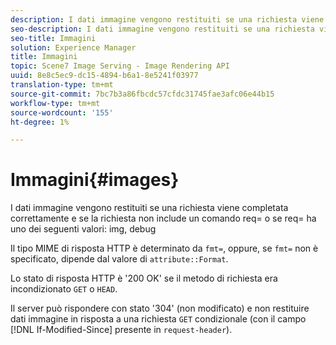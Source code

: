 ```yaml
---
description: I dati immagine vengono restituiti se una richiesta viene completata correttamente e se la richiesta non include un comando req=, oppure se req= ha uno dei seguenti valori img, debug
seo-description: I dati immagine vengono restituiti se una richiesta viene completata correttamente e se la richiesta non include un comando req=, oppure se req= ha uno dei seguenti valori img, debug
seo-title: Immagini
solution: Experience Manager
title: Immagini
topic: Scene7 Image Serving - Image Rendering API
uuid: 8e8c5ec9-dc15-4894-b6a1-8e5241f03977
translation-type: tm+mt
source-git-commit: 7bc7b3a86fbcdc57cfdc31745fae3afc06e44b15
workflow-type: tm+mt
source-wordcount: '155'
ht-degree: 1%

---
```



# Immagini{#images}

I dati immagine vengono restituiti se una richiesta viene completata correttamente e se la richiesta non include un comando req= o se req= ha uno dei seguenti valori: img, debug

Il tipo MIME di risposta HTTP è determinato da `fmt=`, oppure, se `fmt=` non è specificato, dipende dal valore di `attribute::Format`.

Lo stato di risposta HTTP è &#39;200 OK&#39; se il metodo di richiesta era incondizionato `GET` o `HEAD`.

Il server può rispondere con stato &#39;304&#39; (non modificato) e non restituire dati immagine in risposta a una richiesta `GET` condizionale (con il campo [!DNL If-Modified-Since] presente in `request-header`).
